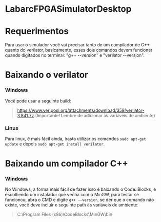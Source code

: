 # LabarcFPGASimulatorDesktop

# Requerimentos
Para usar o simulador você vai precisar tanto de um compilador de C++ quanto do verilator, basicamente, esses dois comandos devem funcionar quando digitados no terminal: "g++ --version" e "verilator --version".

# Baixando o verilator
### Windows
Você pode usar a seguinte build: 
> https://www.veripool.org/attachments/download/359/verilator-3.841.7z
(Importante! Lembre de adicionar às variáveis de ambiente)
### Linux
Para linux, é mais fácil ainda, basta utilizar os comandos `sudo apt-get update` e depois `sudo apt-get install verilator`.

# Baixando um compilador C++
### Windows
No Windows, a forma mais fácil de fazer isso é baixando o Code::Blocks, e escolhendo um instalador que venha com o MinGW, para testar se funcionou, abra o CMD e digite `g++ --version`, se der que o comando não existe, você deve incluir o seguinte path às variáveis de ambiente: 
> C:\Program Files (x86)\CodeBlocks\MinGW\bin
